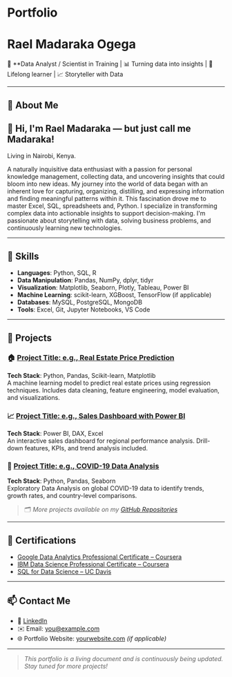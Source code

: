 # Portfolio

# Rael Madaraka Ogega

🎯 **Data Analyst / Scientist in Training | 📊 Turning data into insights | 🧠 Lifelong learner  | 📈 Storyteller with Data

---

## 🧩 About Me
## 👋 Hi, I'm Rael Madaraka — but just call me **Madaraka**! 
Living in Nairobi, Kenya. 

A naturally inquisitive data enthusiast with a passion for personal knowledge management, collecting data, and uncovering insights that could bloom into new ideas. My journey into the world of data began with an inherent love for capturing, organizing, distilling, and expressing information and finding meaningful patterns within it. This fascination drove me to master Excel, SQL, spreadsheets and, Python. I specialize in transforming complex data into actionable insights to support decision-making. I'm passionate about storytelling with data, solving business problems, and continuously learning new technologies.

---

## 🧰 Skills

- **Languages**: Python, SQL, R
- **Data Manipulation**: Pandas, NumPy, dplyr, tidyr
- **Visualization**: Matplotlib, Seaborn, Plotly, Tableau, Power BI
- **Machine Learning**: scikit-learn, XGBoost, TensorFlow (if applicable)
- **Databases**: MySQL, PostgreSQL, MongoDB
- **Tools**: Excel, Git, Jupyter Notebooks, VS Code

---

## 📁 Projects

### 🏠 [Project Title: e.g., Real Estate Price Prediction](https://github.com/yourusername/project-repo)
**Tech Stack**: Python, Pandas, Scikit-learn, Matplotlib  
A machine learning model to predict real estate prices using regression techniques. Includes data cleaning, feature engineering, model evaluation, and visualizations.

### 📈 [Project Title: e.g., Sales Dashboard with Power BI](https://github.com/yourusername/project-repo)
**Tech Stack**: Power BI, DAX, Excel  
An interactive sales dashboard for regional performance analysis. Drill-down features, KPIs, and trend analysis included.

### 🦠 [Project Title: e.g., COVID-19 Data Analysis](https://github.com/yourusername/project-repo)
**Tech Stack**: Python, Pandas, Seaborn  
Exploratory Data Analysis on global COVID-19 data to identify trends, growth rates, and country-level comparisons.

> 🗂 *More projects available on my [GitHub Repositories](https://github.com/yourusername?tab=repositories)*

---

## 📜 Certifications

- [Google Data Analytics Professional Certificate – Coursera](https://coursera.org/verify/example)
- [IBM Data Science Professional Certificate – Coursera](https://coursera.org/verify/example)
- [SQL for Data Science – UC Davis](https://coursera.org/verify/example)

---

## 📫 Contact Me

- 💼 [LinkedIn](https://www.linkedin.com/in/your-profile)
- ✉️ Email: [you@example.com](mailto:you@example.com)
- 🌐 Portfolio Website: [yourwebsite.com](https://yourwebsite.com) *(if applicable)*

---

> *This portfolio is a living document and is continuously being updated. Stay tuned for more projects!*
